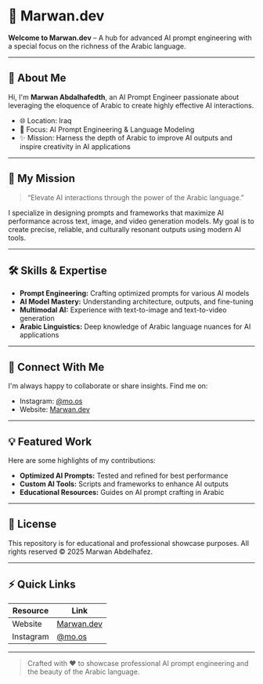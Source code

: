 # 🚀 Marwan.dev

**Welcome to Marwan.dev** – A hub for advanced AI prompt engineering with a special focus on the richness of the Arabic language.

---

## 🔹 About Me

Hi, I'm **Marwan Abdalhafedth**, an AI Prompt Engineer passionate about leveraging the eloquence of Arabic to create highly effective AI interactions.

- 🌐 Location: Iraq  
- 🧠 Focus: AI Prompt Engineering & Language Modeling  
- ✨ Mission: Harness the depth of Arabic to improve AI outputs and inspire creativity in AI applications  

---

## 🎯 My Mission

> “Elevate AI interactions through the power of the Arabic language.”

I specialize in designing prompts and frameworks that maximize AI performance across text, image, and video generation models. My goal is to create precise, reliable, and culturally resonant outputs using modern AI tools.

---

## 🛠️ Skills & Expertise

- **Prompt Engineering:** Crafting optimized prompts for various AI models  
- **AI Model Mastery:** Understanding architecture, outputs, and fine-tuning  
- **Multimodal AI:** Experience with text-to-image and text-to-video generation  
- **Arabic Linguistics:** Deep knowledge of Arabic language nuances for AI applications  

---

## 🔗 Connect With Me

I'm always happy to collaborate or share insights. Find me on:  

- Instagram: [@mo.os](https://www.instagram.com/mo.os)  
- Website: [Marwan.dev](https://marwandevspace.github.io/Marwan.dev/)  

---

## 💡 Featured Work

Here are some highlights of my contributions:

- **Optimized AI Prompts:** Tested and refined for best performance  
- **Custom AI Tools:** Scripts and frameworks to enhance AI outputs  
- **Educational Resources:** Guides on AI prompt crafting in Arabic  

---

## 📄 License

This repository is for educational and professional showcase purposes. All rights reserved © 2025 Marwan Abdelhafez.

---

## ⚡ Quick Links

| Resource | Link |
|----------|------|
| Website  | [Marwan.dev](https://marwandevspace.github.io/Marwan.dev/) |
| Instagram | [@mo.os](https://www.instagram.com/mo.os) |

---

> Crafted with ❤️ to showcase professional AI prompt engineering and the beauty of the Arabic language.
